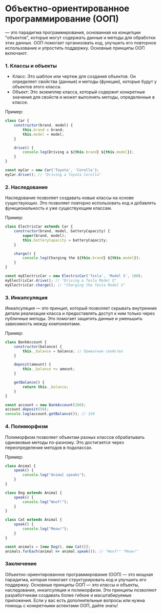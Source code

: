 # Объектно-ориентированное программирование (ООП)

— это парадигма программирования, основанная на концепции "объектов", которые могут содержать данные и методы для обработки этих данных. ООП помогает организовать код, улучшить его повторное использование и упростить поддержку. Основные принципы ООП включают:

### 1. Классы и объекты

- Класс: Это шаблон или чертеж для создания объектов. Он определяет свойства (данные) и методы (функции), которые будут у объектов этого класса.
- Объект: Это экземпляр класса, который содержит конкретные значения для свойств и может выполнять методы, определенные в классе.

Пример:
```javascript
class Car {
    constructor(brand, model) {
        this.brand = brand;
        this.model = model;
    }

    drive() {
        console.log(Driving a ${this.brand} ${this.model});
    }
}

const myCar = new Car('Toyota', 'Corolla');
myCar.drive(); // "Driving a Toyota Corolla"
```



### 2. Наследование

Наследование позволяет создавать новые классы на основе существующих. Это позволяет повторно использовать код и добавлять функциональность к уже существующим классам.

Пример:
```javascript
class ElectricCar extends Car {
    constructor(brand, model, batteryCapacity) {
        super(brand, model);
        this.batteryCapacity = batteryCapacity;
    }

    charge() {
        console.log(Charging the ${this.brand} ${this.model});
    }
}

const myElectricCar = new ElectricCar('Tesla', 'Model S', 100);
myElectricCar.drive(); // "Driving a Tesla Model S"
myElectricCar.charge(); // "Charging the Tesla Model S"
```



### 3. Инкапсуляция

Инкапсуляция — это принцип, который позволяет скрывать внутренние детали реализации класса и предоставлять доступ к ним только через публичные методы. Это помогает защитить данные и уменьшить зависимость между компонентами.

Пример:
```javascript
class BankAccount {
    constructor(balance) {
        this._balance = balance; // Приватное свойство
    }

    deposit(amount) {
        this._balance += amount;
    }

    getBalance() {
        return this._balance;
    }
}

const account = new BankAccount(100);
account.deposit(50);
console.log(account.getBalance()); // 150
```



### 4. Полиморфизм

Полиморфизм позволяет объектам разных классов обрабатывать одинаковые методы по-разному. Это достигается через переопределение методов в подклассах.

Пример:
```javascript
class Animal {
    speak() {
        console.log("Animal speaks");
    }
}

class Dog extends Animal {
    speak() {
        console.log("Woof!");
    }
}

class Cat extends Animal {
    speak() {
        console.log("Meow!");
    }
}

const animals = [new Dog(), new Cat()];
animals.forEach(animal => animal.speak()); // "Woof!" "Meow!"
```



### Заключение

Объектно-ориентированное программирование (ООП) — это мощная парадигма, которая помогает структурировать код и улучшить его поддержку. Основные принципы ООП — это классы и объекты, наследование, инкапсуляция и полиморфизм. Эти принципы позволяют разработчикам создавать более гибкие и масштабируемые приложения. Если у вас есть дополнительные вопросы или нужна помощь с конкретными аспектами ООП, дайте знать!